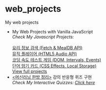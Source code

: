 # web_projects
My web projects

<ul>
<li>
My Web Projects with Vanilla JavaScript<br>
  <i>Check My Javascript Projects:  </i></li><br/>
        <a href="https://philgineer.github.io/web_projects/vanilla_javascript_projects/08.%20Meal%20Finder%20(Fetch%20%26%20MealDB%20API)">요리 정보 검색 (Fetch & MealDB API)</a><br/>
        <a href="https://philgineer.github.io/web_projects/vanilla_javascript_projects/10.%20Music%20Player%20(HTML5%20Audio%20API)">뮤직 플레이어 (HTML5 Audio API)</a><br/>
        <a href="https://philgineer.github.io/web_projects/vanilla_javascript_projects/12.%20Typing%20Game%20(DOM%2C%20Intervals%2C%20Events)">코딩 속도 테스트 게임 (DOM, Intervals, Events)</a><br/>
        <a href="https://philgineer.github.io/web_projects/vanilla_javascript_projects/14.%20Memory%20Cards%20(CSS%20Effects%2C%20Local%20Storage)">단어 암기 카드 (CSS Effects, Local Storage)</a><br/>
  <a href='https://philgineer.github.io/web_projects/vanilla_javascript_projects'>View full projects</a><br/>

<li><a href='https://www.philgineer.com/p/blog-page.html'><머신러닝 한방 정리></a> 강의 반응형 퀴즈 구현<br>
  <i>Check My Interactive Quizzes: <a href='https://philgineer.github.io/web_projects/'>Click here</a> </i></li>
